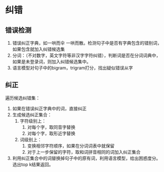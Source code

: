 

# 纠错

## 错误检测
1. 错误纠正字典，如一哄而伞 一哄而散。检测句子中是否有字典包含的错别词，如果包含就加入纠错候选集
2. 分词：（不对数字，英文字符等非汉字字符纠错），判断词是否在分词词典中，如果是未登录词，则加入纠错候选集中。
3. 语言模型对句子中的bigram，trigram打分，找出疑似错误从字


## 纠正
遍历候选纠错集：
1. 如果在错误纠正字典中的词，直接纠正
2. 生成候选纠正集合：
	1. 字符级别上：
		1. 对每个字，取同音字替换
		2. 对每个字，取形近字替换
	2. 词级别上：
		1. 变换相邻字符顺序，如果在分词词表中就保留
		2. 对于上一步保留的字符，取和词拼音相同的词加入纠正集合
3. 利用纠正集合中的词替换掉句子中的原有词，利用语言模型，给出困惑度分。选出top k结果返回。
